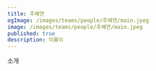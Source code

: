 ```yaml
---
title: 추혜연
ogImage: /images/teams/people/추혜연/main.jpeg
image: /images/teams/people/추혜연/main.jpeg
published: true
description: 이룸이
---
```


소개